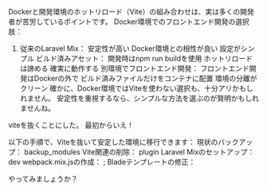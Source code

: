 Dockerと開発環境のホットリロード（Vite）の組み合わせは、実は多くの開発者が苦労しているポイントです。
Docker環境でのフロントエンド開発の選択肢：
1. 従来のLaravel Mix：
安定性が高い
Docker環境との相性が良い
設定がシンプル
ビルド済みアセット：
開発時はnpm run buildを使用
ホットリロードは諦める
確実に動作する
別環境でフロントエンド開発：
フロントエンド開発はDockerの外で
ビルド済みファイルだけをコンテナに配置
環境の分離がクリーン
確かに、Docker環境ではViteを使わない選択も、十分アリかもしれません。
安定性を重視するなら、シンプルな方法を選ぶのが賢明かもしれませんね。

viteを抜くことにした。
最初からいえ！

以下の手順で、Viteを抜いて安定した環境に移行できます：
現状のバックアップ：
backup_modules
Vite関連の削除：
plugin
Laravel Mixのセットアップ：
dev
webpack.mix.jsの作成：
;
Bladeテンプレートの修正：
>
やってみましょうか？